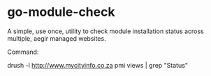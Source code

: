 go-module-check
===============

A simple, use once, utility to check module installation status across multiple, aegir managed websites.

Command:

drush -l http://www.mycityinfo.co.za pmi views | grep "Status"